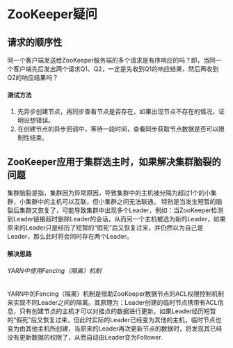 # ZooKeeper疑问

## 请求的顺序性
同一个客户端发送给ZooKeeper服务端的多个请求是有序响应的吗？即，当同一个客户端先后发出两个请求Q1、Q2，一定是先收到Q1的响应结果，然后再收到Q2的响应结果吗？
#### 测试方法
1. 先异步创建节点，再同步查看节点是否存在，如果出现节点不存在的情况，证明设想错误。
2. 在创建节点的异步回调中，等待一段时间，查看同步获取节点数据是否可以限制性结束。

## ZooKeeper应用于集群选主时，如果解决集群脑裂的问题
集群脑裂是指，集群因为异常原因，导致集群中的主机被分隔为超过1个的小集群，小集群中的主机可以互联，但小集群之间无法联通。
特别是当发生短暂的脑裂后集群又恢复了，可能导致集群中出现多个Leader，例如：当ZooKeeper检测到Leader链接超时删除Leader的会话，从而另一个主机被选为新的Leader，如果原来的Leader只是经历了短暂的“假死”后又恢复过来，并仍然以为自己是Leader，那么此时将会同时存在两个Leader。
#### 解决思路
###### YARN中使用Fencing（隔离）机制
YARN中的Fencing（隔离）机制是借助ZooKeeper数据节点的ACL权限控制机制来实现不同Leader之间的隔离。其原理为：Leader创建的临时节点携带有ACL信息，只有创建节点的主机才可以对接点的数据进行更新。如果Leader经历短暂的“假死”后又恢复过来，但此时实际的Leader已经变为其他的主机，临时节点也变为由其他主机所创建，当原来的Leader再次更新节点的数据时，将发现其已经没有更新数据的权限了，从而自动由Leader变为Follower.